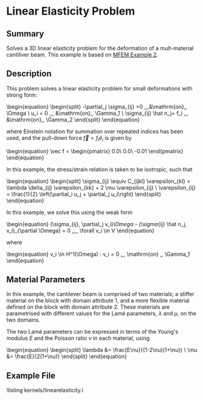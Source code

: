 # Linear Elasticity Problem

## Summary

Solves a 3D linear elasticity problem for
the deformation of a mult-material cantiliver beam. This example
is based on [MFEM Example 2](https://mfem.org/examples/).

## Description

This problem solves a linear elasticity problem for small deformations with strong form:

\begin{equation}
\begin{split}
-\partial_j \sigma_{ij} =0
\,\,\,&\mathrm{on}\,\, \Omega \\
u_i = 0 \,\,\, &\mathrm{on}\,\, \Gamma_1 \\
\sigma_{ij} \hat n_j= f_i \,\,\, &\mathrm{on}\,\, \Gamma_2
\end{split}
\end{equation}

where Einstein notation for summation over repeated indices has been used, and the pull-down force
$\vec f = f_i \hat e_i$ is given by

\begin{equation}
\vec f = \begin{pmatrix}
    0.0\\
    0.0\\
    -0.01
\end{pmatrix}
\end{equation}

In this example,
the stress/strain relation is taken to be isotropic, such that

\begin{equation}
\begin{split}
\sigma_{ij} \equiv C_{ijkl} \varepsilon_{kl} = \lambda \delta_{ij} \varepsilon_{kk} + 2 \mu \varepsilon_{ij} \\
\varepsilon_{ij} = \frac{1}{2} \left(\partial_i u_j + \partial_j u_i\right)
\end{split}
\end{equation}

In this example, we solve this using the weak form

\begin{equation}
(\sigma_{ij}, \partial_j v_i)_\Omega - (\sigma_{ij} \hat n_j, v_i)_{\partial \Omega}
= 0 \,\,\,\, \forall v_i \in V
\end{equation}

where

\begin{equation}
v_i \in H^1(\Omega) : v_i = 0 \,\,\, \mathrm{on} \,\, \Gamma_1
\end{equation}

## Material Parameters

In this example, the cantilever beam is comprised of two materials; a stiffer material on the block
with domain attribute 1, and a more flexible material defined on the block with domain attribute 2.
These materials are parametrised with different  values for the Lamé parameters, $\lambda$ and
$\mu$, on the two domains.

The two Lamé parameters can be expressed in terms of the Young's modulus $E$ and the Poisson ratio $\nu$ in each material, using

\begin{equation}
\begin{split}
\lambda &= \frac{E\nu}{(1-2\nu)(1+\nu)} \\
\mu &= \frac{E}{2(1+\nu)}
\end{split}
\end{equation}

## Example File

!listing kernels/linearelasticity.i
